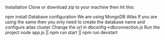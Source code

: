 Installation
Clone or download zip to your machine then hit this:

npm install
Database configuration
We are using MongoDB Atlas
If you are using the same then you only need to create the database name and configure atlas cluster
Change the url in dbconfig->dbconnection.js
Run the project
node app.js || npm run start || npm run devstart